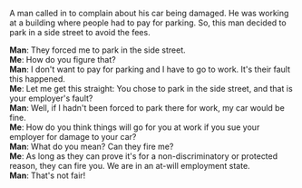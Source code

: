 <p>A man called in to complain about his car being damaged. He was working at a building where people had to pay for parking. So, this man decided to park in a side street to avoid the fees.</p>

**Man**: They forced me to park in the side street.<br />
**Me**: How do you figure that?<br />
**Man**: I don't want to pay for parking and I have to go to work. It's their fault this happened.<br />
**Me**: Let me get this straight: You chose to park in the side street, and that is your employer's fault?<br />
**Man**: Well, if I hadn't been forced to park there for work, my car would be fine.<br />
**Me**: How do you think things will go for you at work if you sue your employer for damage to your car?<br />
**Man**: What do you mean? Can they fire me?<br />
**Me**: As long as they can prove it's for a non-discriminatory or protected reason, they can fire you. We are in an at-will employment state.<br />
**Man**: That's not fair!
